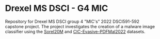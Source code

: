 # Drexel MS DSCI - G4 MIC

Repository for Drexel MS DSCI group 4 "MIC's" 2022 DSCI591-592 capstone project. The project investigates the creation of a malware image classifier using the [Sorel20M](https://github.com/sophos-ai/SOREL-20M) and [CIC-Evasive-PDFMal2022](https://www.unb.ca/cic/datasets/pdfmal-2022.html) datasets.

